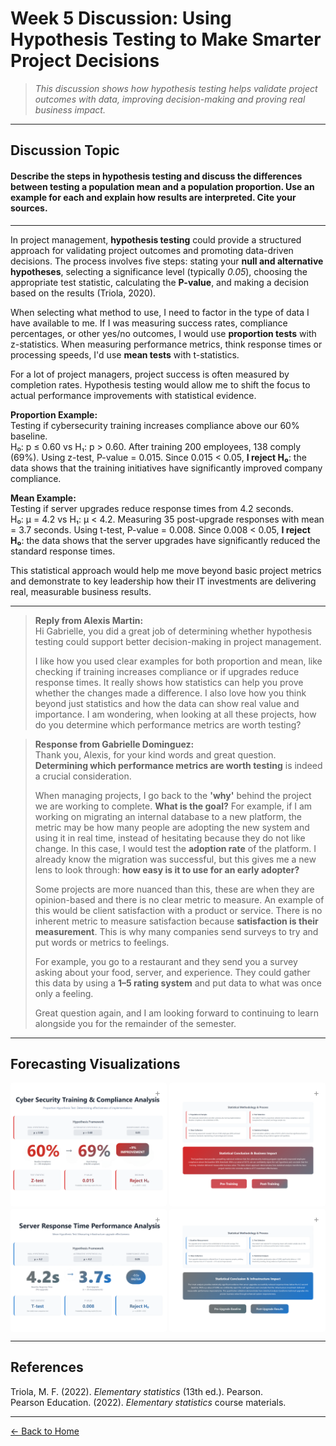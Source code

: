 # Week 5 Discussion: Using Hypothesis Testing to Make Smarter Project Decisions

> *This discussion shows how hypothesis testing helps validate project outcomes with data, improving decision-making and proving real business impact.*

---

## **Discussion Topic**
#### Describe the steps in hypothesis testing and discuss the differences between testing a population mean and a population proportion. Use an example for each and explain how results are interpreted. Cite your sources.

---

In project management, **hypothesis testing** could provide a structured approach for validating project outcomes and promoting data-driven decisions. The process involves five steps: stating your **null and alternative hypotheses**, selecting a significance level (typically *0.05*), choosing the appropriate test statistic, calculating the **P-value**, and making a decision based on the results (Triola, 2020).

When selecting what method to use, I need to factor in the type of data I have available to me. If I was measuring success rates, compliance percentages, or other yes/no outcomes, I would use **proportion tests** with z-statistics. When measuring performance metrics, think response times or processing speeds, I'd use **mean tests** with t-statistics.

For a lot of project managers, project success is often measured by completion rates. Hypothesis testing would allow me to shift the focus to actual performance improvements with statistical evidence.

**Proportion Example:**  
Testing if cybersecurity training increases compliance above our 60% baseline.  
H₀: p ≤ 0.60 vs H₁: p > 0.60. After training 200 employees, 138 comply (69%). Using z-test, P-value = 0.015. Since 0.015 < 0.05, **I reject H₀**: the data shows that the training initiatives have significantly improved company compliance.

**Mean Example:**  
Testing if server upgrades reduce response times from 4.2 seconds.  
H₀: μ = 4.2 vs H₁: μ < 4.2. Measuring 35 post-upgrade responses with mean = 3.7 seconds. Using t-test, P-value = 0.008. Since 0.008 < 0.05, **I reject H₀**: the data shows that the server upgrades have significantly reduced the standard response times.

This statistical approach would help me move beyond basic project metrics and demonstrate to key leadership how their IT investments are delivering real, measurable business results.

---

> **Reply from Alexis Martin:**  
> Hi Gabrielle, you did a great job of determining whether hypothesis testing could support better decision-making in project management.
> 
> I like how you used clear examples for both proportion and mean, like checking if training increases compliance or if upgrades reduce response times. It really shows how statistics can help you prove whether the changes made a difference. I also love how you think beyond just statistics and how the data can show real value and importance. I am wondering, when looking at all these projects, how do you determine which performance metrics are worth testing?

> **Response from Gabrielle Dominguez:**  
> Thank you, Alexis, for your kind words and great question. **Determining which performance metrics are worth testing** is indeed a crucial consideration.  
>  
> When managing projects, I go back to the **'why'** behind the project we are working to complete. **What is the goal?** For example, if I am working on migrating an internal database to a new platform, the metric may be how many people are adopting the new system and using it in real time, instead of hesitating because they do not like change. In this case, I would test the **adoption rate** of the platform. I already know the migration was successful, but this gives me a new lens to look through: **how easy is it to use for an early adopter?**
> 
> Some projects are more nuanced than this, these are when they are opinion-based and there is no clear metric to measure. An example of this would be client satisfaction with a product or service. There is no inherent metric to measure satisfaction because **satisfaction is their measurement**. This is why many companies send surveys to try and put words or metrics to feelings.  
>  
> For example, you go to a restaurant and they send you a survey asking about your food, server, and experience. They could gather this data by using a **1–5 rating system** and put data to what was once only a feeling.
>  
> Great question again, and I am looking forward to continuing to learn alongside you for the remainder of the semester.

---

## Forecasting Visualizations

<style>
  .image-row {
    display: grid;
    grid-template-columns: repeat(2, 1fr);
    grid-gap: 4px 4px;
    max-width: 900px;
    margin: 0 auto;
  }

  .img-container {
    position: relative;
    width: 100%;
    cursor: pointer; /* ensure container is clickable */
  }

  .img-container img {
    display: block;
    width: 100%;
    height: auto;
    border-radius: 4px;
  }

  .zoom-plus {
    position: absolute;
    top: 5px;
    right: 5px;
    font-weight: normal;
    font-size: 14px;
    color: rgba(0, 0, 0, 0.4);
    background: transparent; /* no background on desktop */
    border-radius: 2px;
    padding: 2px 5px;
    user-select: none;
    pointer-events: none; /* allow clicks to pass through */
    transition: color 0.3s ease;
  }

  .img-container:hover .zoom-plus {
    color: rgba(0, 0, 0, 0.7);
  }

  .modal {
    display: none;
    position: fixed;
    z-index: 1000;
    left: 0;
    top: 0;
    width: 100vw;
    height: 100vh;
    background: rgba(0,0,0,0.8);
    justify-content: center;
    align-items: center;
  }

  .modal.active {
    display: flex;
  }

  .modal img {
    max-width: 90%;
    max-height: 90%;
    box-shadow: 0 0 15px rgba(0,0,0,0.5);
    border-radius: 8px;
  }

  .modal-close {
    position: fixed;
    top: 20px;
    right: 30px;
    color: white;
    font-size: 30px;
    font-weight: bold;
    cursor: pointer;
    user-select: none;
  }

  /* Mobile styles */
  @media (max-width: 600px) {
    .image-row {
      grid-template-columns: repeat(2, 1fr);
      grid-gap: 3px 3px;
    }
    .zoom-plus {
      top: 5px !important;       /* big push */
      right: 5px !important;
      background: rgba(128, 0, 128, 0.3) !important; /* translucent purple */
      color: rgba(0, 0, 0, 0.5) !important;
      pointer-events: none !important;
    }
  }
</style>

<div class="image-row">
  <div class="img-container">
    <img src="https://raw.githubusercontent.com/GabrielleDominguez/Statics-Applied-Bridging-Data-Decision-Making-in-Project-Management/a1827491001287a4ade1414fe0dd9599b4c9a86f/Article%205%2C%20image%201%20v2.png" alt="Forecasting Image 1" class="zoomable" />
    <div class="zoom-plus" aria-hidden="true">+</div>
  </div>

  <div class="img-container">
    <img src="https://raw.githubusercontent.com/GabrielleDominguez/Statics-Applied-Bridging-Data-Decision-Making-in-Project-Management/a1827491001287a4ade1414fe0dd9599b4c9a86f/Atricle%205%2C%20image%202%20v2.png" alt="Forecasting Image 2" class="zoomable" />
    <div class="zoom-plus" aria-hidden="true">+</div>
  </div>

  <div class="img-container">
    <img src="https://raw.githubusercontent.com/GabrielleDominguez/Statics-Applied-Bridging-Data-Decision-Making-in-Project-Management/a1827491001287a4ade1414fe0dd9599b4c9a86f/Article%205%2C%20image%203%20v2.png" alt="Forecasting Image 3" class="zoomable" />
    <div class="zoom-plus" aria-hidden="true">+</div>
  </div>

  <div class="img-container">
    <img src="https://raw.githubusercontent.com/GabrielleDominguez/Statics-Applied-Bridging-Data-Decision-Making-in-Project-Management/a1827491001287a4ade1414fe0dd9599b4c9a86f/Article%205%2C%20image%204%20v2.png" alt="Forecasting Image 4" class="zoomable" />
    <div class="zoom-plus" aria-hidden="true">+</div>
  </div>
</div>

<div id="modal" class="modal" role="dialog" aria-modal="true" aria-labelledby="modal-label">
  <span id="modal-close" class="modal-close" aria-label="Close modal">&times;</span>
  <img src="" alt="" id="modal-img" />
</div>

<script>
  const zoomables = document.querySelectorAll('.zoomable');
  const modal = document.getElementById('modal');
  const modalImg = document.getElementById('modal-img');
  const modalClose = document.getElementById('modal-close');

  zoomables.forEach(img => {
    img.addEventListener('click', () => {
      modal.classList.add('active');
      modalImg.src = img.src;
      modalImg.alt = img.alt;
    });
  });

  modalClose.addEventListener('click', () => {
    modal.classList.remove('active');
    modalImg.src = '';
  });

  modal.addEventListener('click', (e) => {
    if (e.target === modal) {
      modal.classList.remove('active');
      modalImg.src = '';
    }
  });

  document.addEventListener('keydown', (e) => {
    if (e.key === "Escape" && modal.classList.contains('active')) {
      modal.classList.remove('active');
      modalImg.src = '';
    }
  });
</script>

---
 
## References

Triola, M. F. (2022). *Elementary statistics* (13th ed.). Pearson.  
Pearson Education. (2022). *Elementary statistics* course materials.

---

[← Back to Home](https://gabrielledominguez.github.io/Statics-Applied-Bridging-Data-Decision-Making-in-Project-Management/)


